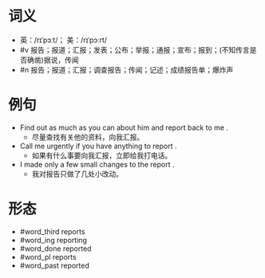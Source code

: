 # 词义
- 英：/rɪˈpɔːt/； 美：/rɪˈpɔːrt/
- #v 报告；报道；汇报；发表；公布；举报；通报；宣布；报到；(不知传言是否确凿)据说，传闻
- #n 报告；报道；汇报；调查报告；传闻；记述；成绩报告单；爆炸声
# 例句
- Find out as much as you can about him and report back to me .
	- 尽量查找有关他的资料，向我汇报。
- Call me urgently if you have anything to report .
	- 如果有什么事要向我汇报，立即给我打电话。
- I made only a few small changes to the report .
	- 我对报告只做了几处小改动。
# 形态
- #word_third reports
- #word_ing reporting
- #word_done reported
- #word_pl reports
- #word_past reported
